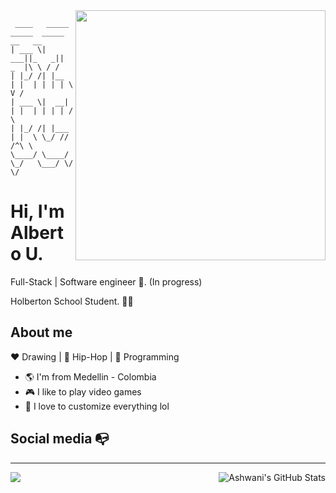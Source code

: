 <img align="right" width="400" height="400" src="https://avatars1.githubusercontent.com/u/19798178?s=400&u=1e28cdf166d2a15df457af9a0fccc98c800750bd&v=4">

```text
 ____   _____  _____  _____ __   __
| ___ \|  ___||_   _||  _  |\ \ / /
| |_/ /| |__    | |  | | | | \ V / 
| ___ \|  __|   | |  | | | | /   \ 
| |_/ /| |___   | |  \ \_/ // /^\ \
\____/ \____/   \_/   \___/ \/   \/ 
```

# Hi, I'm Alberto U.

Full-Stack | Software engineer :robot:. (In progress)

Holberton School Student. :man_technologist:

## About me 

:heart: Drawing | :black_heart: Hip-Hop | :blue_heart: Programming

- :earth_americas: I'm from Medellin - Colombia
- :video_game: I like to play video games
- :gem: I love to customize everything lol


## Social media :mailbox_with_no_mail:

---
<img align="left" src="https://github-readme-stats.vercel.app/api/top-langs/?username=ajur91&show_icons=true_color=fff&icon_color=79ff97&text_color=9f9f9f&bg_color=151515" />

<img align="right" src="https://github-readme-stats.vercel.app/api?username=ajur91&show_icons=true_color=fff&icon_color=79ff97&text_color=9f9f9f&bg_color=151515&show_icons=true&line_height=27&v=5" alt="Ashwani's GitHub Stats" />
